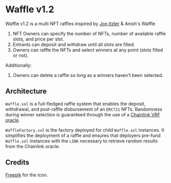 # Waffle v1.2

Waffle v1.2 is a multi NFT raffles inspired by [Jon Itzler](https://twitter.com/jonitzler/status/1408472539182120967) & Anish's Waffle

1. NFT Owners can specify the number of NFTs, number of available raffle slots, and price per slot.
2. Entrants can deposit and withdraw until all slots are filled.
3. Owners can raffle the NFTs and select winners at any point (slots filled or not).

Additionally:

1. Owners can delete a raffle so long as a winners haven't been selected.


## Architecture

`Waffle.sol` is a full-fledged raffle system that enables the deposit, withdrawal, and post-raffle disbursement of an `ERC721` NFTs. Randomness during winner selection is guaranteed through the use of a [Chainlink VRF oracle](https://docs.chain.link/docs/chainlink-vrf/).

`WaffleFactory.sol` is the factory deployed for child `Waffle.sol` instances. It simplifies the deployment of a raffle and ensures that deployers pre-fund `Waffle.sol` instances with the `LINK` necessary to retrieve random results from the Chainlink oracle.

## Credits

[Freepik](https://www.flaticon.com/free-icon/stroopwafel_3531066?term=waffle&page=1&position=3&page=1&position=3&related_id=3531066&origin=search#) for the icon.

